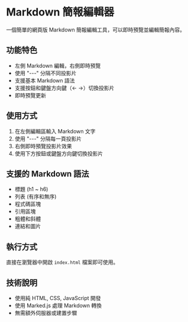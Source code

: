 # Markdown 簡報編輯器

一個簡單的網頁版 Markdown 簡報編輯工具，可以即時預覽並編輯簡報內容。

## 功能特色

- 左側 Markdown 編輯，右側即時預覽
- 使用 "---" 分隔不同投影片
- 支援基本 Markdown 語法
- 支援按鈕和鍵盤方向鍵（← →）切換投影片
- 即時預覽更新

## 使用方式

1. 在左側編輯區輸入 Markdown 文字
2. 使用 "---" 分隔每一頁投影片
3. 右側即時預覽投影片效果
4. 使用下方按鈕或鍵盤方向鍵切換投影片

## 支援的 Markdown 語法

- 標題 (h1 ~ h6)
- 列表 (有序和無序)
- 程式碼區塊
- 引用區塊
- 粗體和斜體
- 連結和圖片

## 執行方式

直接在瀏覽器中開啟 `index.html` 檔案即可使用。

## 技術說明

- 使用純 HTML, CSS, JavaScript 開發
- 使用 Marked.js 處理 Markdown 轉換
- 無需額外伺服器或建置步驟